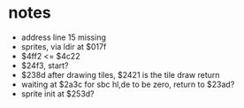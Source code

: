# notes

- address line 15 missing
- sprites, via ldir at $017f
- $4ff2 <= $4c22
- $24f3, start?
- $238d after drawing tiles, $2421 is the tile draw return
- waiting at $2a3c for sbc hl,de to be zero, return to $23ad?
- sprite init at $253d?
